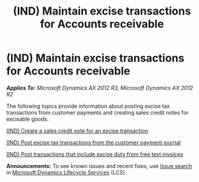 ﻿---
title: (IND) Maintain excise transactions for Accounts receivable
TOCTitle: (IND) Maintain excise transactions for Accounts receivable
ms:assetid: 33b2b229-f5ed-4628-a49c-69e88b417b48
ms:mtpsurl: https://technet.microsoft.com/en-us/library/JJ664604(v=AX.60)
ms:contentKeyID: 49385681
ms.date: 04/18/2014
mtps_version: v=AX.60
---

# (IND) Maintain excise transactions for Accounts receivable 


_**Applies To:** Microsoft Dynamics AX 2012 R3, Microsoft Dynamics AX 2012 R2_

The following topics provide information about posting excise tax transactions from customer payments and creating sales credit notes for excisable goods.

[(IND) Create a sales credit note for an excise transaction](ind-create-a-sales-credit-note-for-an-excise-transaction.md)

[(IND) Post excise tax transactions from the customer payment journal](ind-post-excise-tax-transactions-from-the-customer-payment-journal.md)

[(IND) Post transactions that include excise duty from free text invoices](ind-post-transactions-that-include-excise-duty-from-free-text-invoices.md)

  
**Announcements:** To see known issues and recent fixes, use [Issue search](http://go.microsoft.com/fwlink/?linkid=389258) in [Microsoft Dynamics Lifecycle Services](http://go.microsoft.com/fwlink/?linkid=306505) (LCS).

